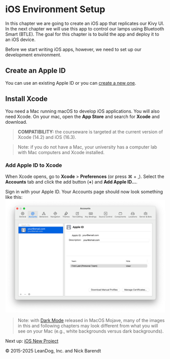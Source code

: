 # iOS Environment Setup

In this chapter we are going to create an iOS app that replicates our Kivy UI. In the next chapter we will use this app to control our lamps using Bluetooth Smart (BTLE).  The goal for this chapter is to build the app and deploy it to an iOS device.

Before we start writing iOS apps, however, we need to set up our development environment.

## Create an Apple ID

You can use an existing Apple ID or you can [create a new one](https://appleid.apple.com).

## Install Xcode

You need a Mac running macOS to develop iOS applications. You will also need Xcode. On your mac, open the **App Store** and search for **Xcode** and download.

> **COMPATIBILITY:** the courseware is targeted at the current version of Xcode (14.2) and iOS (16.3).

> Note: if you do not have a Mac, your university has a computer lab with Mac computers and Xcode installed.

### Add Apple ID to Xcode

When Xcode opens, go to **Xcode** > **Preferences** (or press ⌘ + ,). Select the **Accounts** tab and click the add button (**+**) and **Add Apple ID...**.

Sign in with your Apple ID. Your Accounts page should now look something like this:
<br/>![](Images/accounts.png)

> Note: with [Dark Mode](https://support.apple.com/en-us/HT208976) released in MacOS Mojave, many of the images in this and following chapters may look different from what you will see on your Mac (e.g., white backgrounds versus dark backgrounds).

Next up: [iOS New Project](../08.2_iOS_New_Project/README.md)

&copy; 2015-2025 LeanDog, Inc. and Nick Barendt

